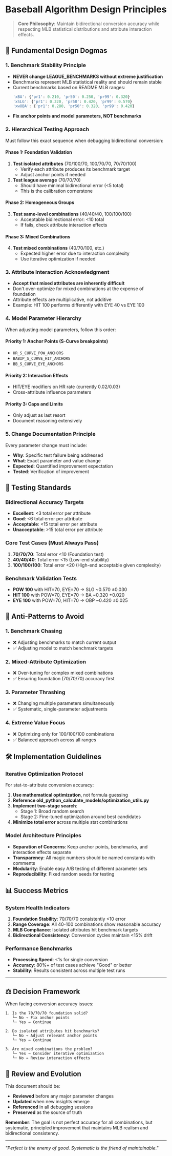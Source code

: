 # Baseball Algorithm Design Principles

> **Core Philosophy**: Maintain bidirectional conversion accuracy while respecting MLB statistical distributions and attribute interaction effects.

## 🎯 Fundamental Design Dogmas

### 1. **Benchmark Stability Principle**
- **NEVER change LEAGUE_BENCHMARKS without extreme justification**
- Benchmarks represent MLB statistical reality and should remain stable
- Current benchmarks based on README MLB ranges:
  ```javascript
  'xBA': {'pr1': 0.210, 'pr50': 0.250, 'pr99': 0.320}
  'xSLG': {'pr1': 0.320, 'pr50': 0.420, 'pr99': 0.570}
  'xwOBA': {'pr1': 0.280, 'pr50': 0.320, 'pr99': 0.420}
  ```
- **Fix anchor points and model parameters, NOT benchmarks**

### 2. **Hierarchical Testing Approach**
Must follow this exact sequence when debugging bidirectional conversion:

#### Phase 1: Foundation Validation
1. **Test isolated attributes** (70/100/70, 100/70/70, 70/70/100)
   - Verify each attribute produces its benchmark target
   - Adjust anchor points if needed
2. **Test league average** (70/70/70)
   - Should have minimal bidirectional error (<5 total)
   - This is the calibration cornerstone

#### Phase 2: Homogeneous Groups
3. **Test same-level combinations** (40/40/40, 100/100/100)
   - Acceptable bidirectional error: <10 total
   - If fails, check attribute interaction effects

#### Phase 3: Mixed Combinations
4. **Test mixed combinations** (40/70/100, etc.)
   - Expected higher error due to interaction complexity
   - Use iterative optimization if needed

### 3. **Attribute Interaction Acknowledgment**
- **Accept that mixed attributes are inherently difficult**
- Don't over-optimize for mixed combinations at the expense of foundation
- Attribute effects are multiplicative, not additive
- Example: HIT 100 performs differently with EYE 40 vs EYE 100

### 4. **Model Parameter Hierarchy**
When adjusting model parameters, follow this order:

#### Priority 1: Anchor Points (S-Curve breakpoints)
- `HR_S_CURVE_POW_ANCHORS`
- `BABIP_S_CURVE_HIT_ANCHORS` 
- `BB_S_CURVE_EYE_ANCHORS`

#### Priority 2: Interaction Effects
- HIT/EYE modifiers on HR rate (currently 0.02/0.03)
- Cross-attribute influence parameters

#### Priority 3: Caps and Limits
- Only adjust as last resort
- Document reasoning extensively

### 5. **Change Documentation Principle**
Every parameter change must include:
- **Why**: Specific test failure being addressed
- **What**: Exact parameter and value change
- **Expected**: Quantified improvement expectation
- **Tested**: Verification of improvement

## 🔬 Testing Standards

### Bidirectional Accuracy Targets
- **Excellent**: <3 total error per attribute
- **Good**: <6 total error per attribute  
- **Acceptable**: <15 total error per attribute
- **Unacceptable**: >15 total error per attribute

### Core Test Cases (Must Always Pass)
1. **70/70/70**: Total error <10 (Foundation test)
2. **40/40/40**: Total error <15 (Low-end stability)
3. **100/100/100**: Total error <20 (High-end acceptable given complexity)

### Benchmark Validation Tests
- **POW 100** with HIT=70, EYE=70 → SLG ~0.570 ±0.030
- **HIT 100** with POW=70, EYE=70 → BA ~0.320 ±0.020
- **EYE 100** with POW=70, HIT=70 → OBP ~0.420 ±0.025

## 🚫 Anti-Patterns to Avoid

### 1. **Benchmark Chasing**
- ❌ Adjusting benchmarks to match current output
- ✅ Adjusting model to match benchmark targets

### 2. **Mixed-Attribute Optimization**
- ❌ Over-tuning for complex mixed combinations
- ✅ Ensuring foundation (70/70/70) accuracy first

### 3. **Parameter Thrashing**
- ❌ Changing multiple parameters simultaneously
- ✅ Systematic, single-parameter adjustments

### 4. **Extreme Value Focus**
- ❌ Optimizing only for 100/100/100 combinations
- ✅ Balanced approach across all ranges

## 🛠️ Implementation Guidelines

### Iterative Optimization Protocol
For stat-to-attribute conversion accuracy:

1. **Use mathematical optimization**, not formula guessing
2. **Reference old_python_calculate_models/optimization_utils.py**
3. **Implement two-stage search**:
   - Stage 1: Broad random search
   - Stage 2: Fine-tuned optimization around best candidates
4. **Minimize total error** across multiple stat combinations

### Model Architecture Principles
- **Separation of Concerns**: Keep anchor points, benchmarks, and interaction effects separate
- **Transparency**: All magic numbers should be named constants with comments
- **Modularity**: Enable easy A/B testing of different parameter sets
- **Reproducibility**: Fixed random seeds for testing

## 📊 Success Metrics

### System Health Indicators
1. **Foundation Stability**: 70/70/70 consistently <10 error
2. **Range Coverage**: All 40-100 combinations show reasonable accuracy
3. **MLB Compliance**: Isolated attributes hit benchmark targets
4. **Bidirectional Consistency**: Conversion cycles maintain <15% drift

### Performance Benchmarks
- **Processing Speed**: <1s for single conversion
- **Accuracy**: 80%+ of test cases achieve "Good" or better
- **Stability**: Results consistent across multiple test runs

---

## ⚖️ Decision Framework

When facing conversion accuracy issues:

```
1. Is the 70/70/70 foundation solid?
   └─ No → Fix anchor points
   └─ Yes → Continue

2. Do isolated attributes hit benchmarks?
   └─ No → Adjust relevant anchor points  
   └─ Yes → Continue

3. Are mixed combinations the problem?
   └─ Yes → Consider iterative optimization
   └─ No → Review interaction effects
```

## 🔄 Review and Evolution

This document should be:
- **Reviewed** before any major parameter changes
- **Updated** when new insights emerge
- **Referenced** in all debugging sessions
- **Preserved** as the source of truth

**Remember**: The goal is not perfect accuracy for all combinations, but systematic, principled improvement that maintains MLB realism and bidirectional consistency.

---

*"Perfect is the enemy of good. Systematic is the friend of maintainable."*